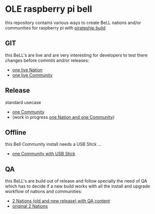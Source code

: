 OLE raspberry pi bell
=====================

this repository contains various ways to create BeLL nations and/or communities for raspberry pi with [pirateship build](http://pirate.sh)

GIT
---
this BeLL's are live and are very interesting for developers to test there changes before commits and/or releases:
- [one live Nation](https://gist.github.com/dogi/9c37ca68982f488dd9b9)
- [one live Community](https://gist.github.com/dogi/a7d00eac2af80816d1de)

Release
-------
standard usecase
- [one Community](https://gist.github.com/dogi/7a3087fb0e3d026f4c04)
- (work in progress [one Nation and one Community](https://gist.github.com/treehouse-su/07e1919333e12f07768e))

Offline
-------
this Bell Community install needs a USB Stick ...
- [one Community with USB Stick](https://gist.github.com/dogi/dbe5408d97fc112e06a6)

QA
--
this BeLL's are build out of release and follow specially the need of QA which has to decide if a new build works with all the install and upgrade workflow of nations and communities:
- [2 Nations (old and new release) with QA content](qa/2nations-autorunonce.sh)
- [original 2 Nations](https://gist.github.com/treehouse-su/90d2fe58e1d8e0dcbbd7)
